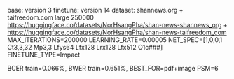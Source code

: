 base: version 3
finetune: version 14
dataset: shannews.org + taifreedom.com large 250000 https://huggingface.co/datasets/NorHsangPha/shan-news-shannews_org + https://huggingface.co/datasets/NorHsangPha/shan-news-taifreedom_com
MAX_ITERATIONS=200000
LEARNING_RATE=0.00005
NET_SPEC=[1,0,0,1 Ct3,3,32 Mp3,3 Lfys64 Lfx128 Lrx128 Lfx512 O1c###]
FINETUNE_TYPE=Impact

BCER train=0.066%,
BWER train=0.651%,
BEST_FOR=pdf+image
PSM=6